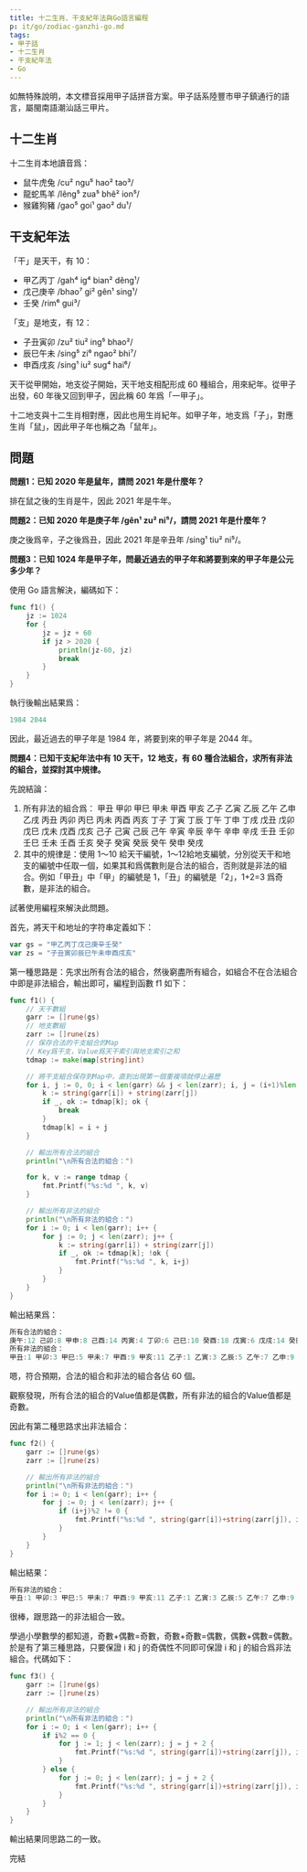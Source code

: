 ```yaml
---
title: 十二生肖、干支紀年法與Go語言編程
p: it/go/zodiac-ganzhi-go.md
tags:
- 甲子話
- 十二生肖
- 干支紀年法
- Go
---
```


如無特殊說明，本文標音採用甲子話拼音方案。甲子話系陸豐市甲子鎮通行的語言，屬閩南語潮汕話三甲片。

## 十二生肖

十二生肖本地讀音爲：

- 鼠牛虎兔 /cu² ngu⁵ hao² tao³/
- 龍蛇馬羊 /lêng⁵ zua⁵ bhê² ion⁵/
- 猴雞狗豬 /gao⁵ goi¹ gao² du¹/

## 干支紀年法

「干」是天干，有 10：

- 甲乙丙丁 /gah⁴ ig⁴ bian² dêng¹/
- 戊己庚辛 /bhao⁷ gi² gên¹ sing¹/
- 壬癸 /rim⁶ gui³/

「支」是地支，有 12：

- 子丑寅卯 /zu² tiu² ing⁵ bhao²/
- 辰巳午未 /sing⁵ zi⁶ ngao² bhi⁷/
- 申酉戌亥 /sing¹ iu² sug⁴ hai⁶/

天干從甲開始，地支從子開始，天干地支相配形成 60 種組合，用來紀年。從甲子出發，60 年後又回到甲子，因此稱 60 年爲「一甲子」。

十二地支與十二生肖相對應，因此也用生肖紀年。如甲子年，地支爲「子」，對應生肖「鼠」，因此甲子年也稱之為「鼠年」。

## 問題

**問題1：已知 2020 年是鼠年，請問 2021 年是什麼年？**

排在鼠之後的生肖是牛，因此 2021 年是牛年。

**問題2：已知 2020 年是庚子年 /gên¹ zu² ni⁵/，請問 2021 年是什麼年？**

庚之後爲辛，子之後爲丑，因此 2021 年是辛丑年 /sing¹ tiu² ni⁵/。

**問題3：已知 1024 年是甲子年，問最近過去的甲子年和將要到來的甲子年是公元多少年？**

<!-- more -->

使用 Go 語言解決，編碼如下：

```go
func f1() {
	jz := 1024
	for {
		jz = jz + 60
		if jz > 2020 {
			println(jz-60, jz)
			break
		}
	}
}
```

執行後輸出結果爲：

```go
1984 2044
```

因此，最近過去的甲子年是 1984 年，將要到來的甲子年是 2044 年。

**問題4：已知干支紀年法中有 10 天干，12 地支，有 60 種合法組合，求所有非法的組合，並探討其中規律。**

先說結論：

1. 所有非法的組合爲：
甲丑 甲卯 甲巳 甲未 甲酉 甲亥 乙子 乙寅 乙辰 乙午 乙申 乙戌 丙丑 丙卯 丙巳 丙未 丙酉 丙亥 丁子 丁寅 丁辰 丁午 丁申 丁戌 戊丑 戊卯 戊巳 戊未 戊酉 戊亥 己子 己寅 己辰 己午 辛寅 辛辰 辛午 辛申 辛戌 壬丑 壬卯 壬巳 壬未 壬酉 壬亥 癸子 癸寅 癸辰 癸午 癸申 癸戌
2. 其中的規律是：使用 1～10 給天干編號，1～12給地支編號，分別從天干和地支的編號中任取一個，如果其和爲偶數則是合法的組合，否則就是非法的組合。例如「甲丑」中「甲」的編號是 1，「丑」的編號是「2」，1+2=3 爲奇數，是非法的組合。

試著使用編程來解決此問題。

首先，將天干和地址的字符串定義如下：

```go
var gs = "甲乙丙丁戊己庚辛壬癸"
var zs = "子丑寅卯辰巳午未申酉戌亥"
```

第一種思路是：先求出所有合法的組合，然後窮盡所有組合，如組合不在合法組合中即是非法組合，輸出即可，編程到函數 f1 如下：

```go
func f1() {
	// 天干數組
	garr := []rune(gs)
	// 地支數組
	zarr := []rune(zs)
	// 保存合法的干支組合的Map
	// Key爲干支，Value爲天干索引與地支索引之和
	tdmap := make(map[string]int)

	// 將干支組合保存到Map中，直到出現第一個重複項就停止遍歷
	for i, j := 0, 0; i < len(garr) && j < len(zarr); i, j = (i+1)%len(garr), (j+1)%len(zarr) {
		k := string(garr[i]) + string(zarr[j])
		if _, ok := tdmap[k]; ok {
			break
		}
		tdmap[k] = i + j
	}

	// 輸出所有合法的組合
	println("\n所有合法的組合：")

	for k, v := range tdmap {
		fmt.Printf("%s:%d ", k, v)
	}

	// 輸出所有非法的組合
	println("\n所有非法的組合：")
	for i := 0; i < len(garr); i++ {
		for j := 0; j < len(zarr); j++ {
			k := string(garr[i]) + string(zarr[j])
			if _, ok := tdmap[k]; !ok {
				fmt.Printf("%s:%d ", k, i+j)
			}
		}
	}
}
```

輸出結果爲：

```go
所有合法的組合：
庚午:12 己卯:8 甲申:8 己酉:14 丙寅:4 丁卯:6 己巳:10 癸酉:18 戊寅:6 戊戌:14 癸巳:14 癸卯:12 甲辰:4 乙卯:4 辛巳:12 丙戌:12 壬辰:12 乙未:8 辛亥:18 戊午:10 丁巳:8 己未:12 辛 壬申:16 甲午:6 庚子:6 辛丑:8 庚戌:16 丙辰:6 戊辰:8 癸未:16 甲子:0 丙申:10 丁未:10 壬子:8 庚辰:10 甲戌:10 丁丑:4 壬午:14 丙子:2 庚寅:8 壬寅:10 戊申:12 甲寅:2 乙丑:2 辛未:14 丁亥:14 戊子:4 己亥:16 丙午:8 庚申:14 癸亥:20 丁酉:12 
所有非法的組合：
甲丑:1 甲卯:3 甲巳:5 甲未:7 甲酉:9 甲亥:11 乙子:1 乙寅:3 乙辰:5 乙午:7 乙申:9 乙戌:11 丙丑:3 丙卯:5 丙巳:7 丙未:9 丙酉:11 丙亥:13 丁子:3 丁寅:5 丁辰:7 丁午:9 丁申:11 丁 己辰:9 己午:11 己申:13 己戌:15 庚丑:7 庚卯:9 庚巳:11 庚未:13 庚酉:15 庚亥:17 辛子:7 辛寅:9 辛辰:11 辛午:13 辛申:15 辛戌:17 壬丑:9 壬卯:11 壬巳:13 壬未:15 壬酉:17 壬亥:19 癸子:9 癸寅:11 癸辰:13 癸午:15 癸申:17 癸戌:19 
```

嗯，符合預期，合法的組合和非法的組合各佔 60 個。

觀察發現，所有合法的組合的Value值都是偶數，所有非法的組合的Value值都是奇數。

因此有第二種思路求出非法組合：

```go
func f2() {
	garr := []rune(gs)
	zarr := []rune(zs)

	// 輸出所有非法的組合
	println("\n所有非法的組合：")
	for i := 0; i < len(garr); i++ {
		for j := 0; j < len(zarr); j++ {
			if (i+j)%2 != 0 {
				fmt.Printf("%s:%d ", string(garr[i])+string(zarr[j]), i+j)
			}
		}
	}
}
```

輸出結果：

```go
所有非法的組合：
甲丑:1 甲卯:3 甲巳:5 甲未:7 甲酉:9 甲亥:11 乙子:1 乙寅:3 乙辰:5 乙午:7 乙申:9 乙戌:11 丙丑:3 丙卯:5 丙巳:7 丙未:9 丙酉:11 丙亥:13 丁子:3 丁寅:5 丁辰:7 丁午:9 丁申:11 丁 己辰:9 己午:11 己申:13 己戌:15 庚丑:7 庚卯:9 庚巳:11 庚未:13 庚酉:15 庚亥:17 辛子:7 辛寅:9 辛辰:11 辛午:13 辛申:15 辛戌:17 壬丑:9 壬卯:11 壬巳:13 壬未:15 壬酉:17 壬亥:19 癸子:9 癸寅:11 癸辰:13 癸午:15 癸申:17 癸戌:19
```

很棒，跟思路一的非法組合一致。

學過小學數學的都知道，奇數+偶數=奇數，奇數+奇數=偶數，偶數+偶數=偶數。於是有了第三種思路，只要保證 i 和 j 的奇偶性不同即可保證 i 和 j 的組合爲非法組合。代碼如下：

```go
func f3() {
	garr := []rune(gs)
	zarr := []rune(zs)

	// 輸出所有非法的組合
	println("\n所有非法的組合：")
	for i := 0; i < len(garr); i++ {
		if i%2 == 0 {
			for j := 1; j < len(zarr); j = j + 2 {
				fmt.Printf("%s:%d ", string(garr[i])+string(zarr[j]), i+j)
			}
		} else {
			for j := 0; j < len(zarr); j = j + 2 {
				fmt.Printf("%s:%d ", string(garr[i])+string(zarr[j]), i+j)
			}
		}
	}
}
```

輸出結果同思路二的一致。

完結